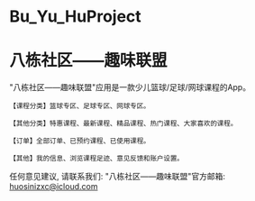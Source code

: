 # Bu_Yu_HuProject
# 八栋社区——趣味联盟

  "八栋社区——趣味联盟"应用是一款少儿篮球/足球/网球课程的App。
    
    【课程分类】篮球专区、足球专区、网球专区。
    
    【其他分类】特惠课程、最新课程、精品课程、热门课程、大家喜欢的课程。
    
    【订单】全部订单、已预约课程、已使用课程。
    
    【其他】我的信息、浏览课程足迹、意见反馈和账户设置。

   任何意见建议, 请联系我们: 
   "八栋社区——趣味联盟"官方邮箱: huosinizxc@icloud.com
